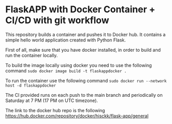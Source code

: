 # FlaskAPP with Docker Container + CI/CD with git workflow

This repository builds a container and pushes it to Docker hub.
It contains a simple hello world application created with Python Flask.

First of all, make sure that you have docker installed, in order to build and run the container locally.

To build the image locally using docker you need to use the following command `sudo docker image build -t flaskappdocker .`

To run the container use the following command `sudo docker run --network host -d flaskappdocker`

The CI provided runs on each push to the main branch and periodically on Saturday at 7 PM (17 PM on UTC timezone).

The link to the docker hub repo is the following https://hub.docker.com/repository/docker/hisckk/flask-app/general
